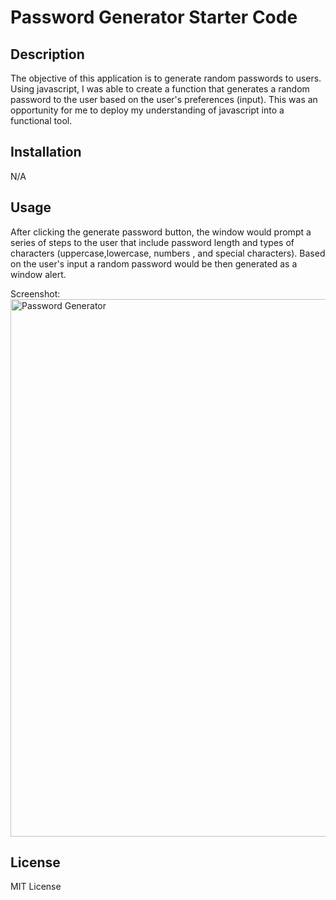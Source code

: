 # Password Generator Starter Code

## Description

The objective of this application is to generate random passwords to users. 
Using javascript, I was able to create a function that generates a random password to the user based on the user's preferences (input). 
This was an opportunity for me to deploy my understanding of javascript into a functional tool.

## Installation

N/A

## Usage

After clicking the generate password button, the window would prompt a series of steps to the user that include password length and types of characters (uppercase,lowercase, numbers , and special characters). Based on the user's input a random password would be then generated as a window alert.

Screenshot:
<img width="860" alt="Password Generator" src="https://user-images.githubusercontent.com/119475435/212228037-6fd1007c-5a3a-4adc-90ae-f314282430dc.png">

## License

MIT License
